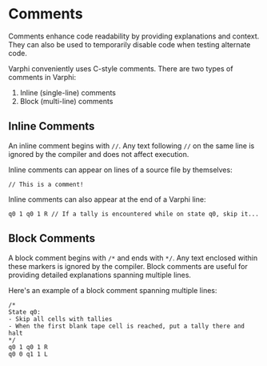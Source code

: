 # Comments

Comments enhance code readability by providing explanations and context. They can also be used to temporarily disable code when testing alternate code.

Varphi conveniently uses C-style comments. There are two types of comments in Varphi:

1. Inline (single-line) comments
2. Block (multi-line) comments

## Inline Comments

An inline comment begins with `//`. Any text following `//` on the same line is ignored by the compiler and does not affect execution.

Inline comments can appear on lines of a source file by themselves:

```clike
// This is a comment!
```

Inline comments can also appear at the end of a Varphi line:

```clike
q0 1 q0 1 R // If a tally is encountered while on state q0, skip it...
```

## Block Comments

A block comment begins with `/*` and ends with `*/`. Any text enclosed within these markers is ignored by the compiler. Block comments are useful for providing detailed explanations spanning multiple lines.

Here's an example of a block comment spanning multiple lines:

```
/* 
State q0:
- Skip all cells with tallies
- When the first blank tape cell is reached, put a tally there and halt
*/
q0 1 q0 1 R
q0 0 q1 1 L
```

